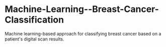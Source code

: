 # Machine-Learning--Breast-Cancer-Classification
Machine learning-based approach for classifying breast cancer based on a patient's digital scan results.

